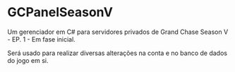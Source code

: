 # GCPanelSeasonV
Um gerenciador em C# para servidores privados de Grand Chase Season V - EP. 1 - Em fase inicial.

Será usado para realizar diversas alterações na conta e no banco de dados do jogo em si.
